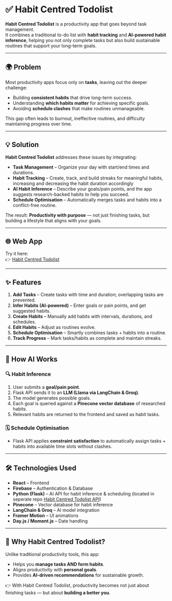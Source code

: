 # ✅ Habit Centred Todolist  

**Habit Centred Todolist** is a productivity app that goes beyond task management.  
It combines a traditional to-do list with **habit tracking** and **AI-powered habit inference**, helping you not only complete tasks but also build sustainable routines that support your long-term goals.  

---

## 🌍 Problem  

Most productivity apps focus only on **tasks**, leaving out the deeper challenge:  
- Building **consistent habits** that drive long-term success.  
- Understanding **which habits matter** for achieving specific goals.  
- Avoiding **schedule clashes** that make routines unmanageable.  

This gap often leads to burnout, ineffective routines, and difficulty maintaining progress over time.  

---

## 💡 Solution  

**Habit Centred Todolist** addresses these issues by integrating:  
- **Task Management** – Organize your day with start/end times and durations.  
- **Habit Tracking** – Create, track, and build streaks for meaningful habits, increasing and decreasing the habit duration accordingly
- **AI Habit Inference** – Describe your goals/pain points, and the app suggests research-backed habits to help you succeed.  
- **Schedule Optimisation** – Automatically merges tasks and habits into a conflict-free routine.  

The result: **Productivity with purpose** — not just finishing tasks, but building a lifestyle that aligns with your goals.  

---

## 🌐 Web App  

Try it here:  
👉 [Habit Centred Todolist](https://habit-centred-todolist.web.app/)  

---

## ✨ Features  

1. **Add Tasks** – Create tasks with time and duration; overlapping tasks are prevented.  
2. **Infer Habits (AI-powered)** – Enter goals or pain points, and get suggested habits.  
3. **Create Habits** – Manually add habits with intervals, durations, and schedules.  
4. **Edit Habits** – Adjust as routines evolve.  
5. **Schedule Optimisation** – Smartly combines tasks + habits into a routine.  
6. **Track Progress** – Mark tasks/habits as complete and maintain streaks.  

---

## 🧠 How AI Works  

### 🔍 Habit Inference  
1. User submits a **goal/pain point**.  
2. Flask API sends it to an **LLM (Llama via LangChain & Groq)**.  
3. The model generates possible goals.  
4. Each goal is queried against a **Pinecone vector database** of researched habits.  
5. Relevant habits are returned to the frontend and saved as habit tasks.  

### 🗓️ Schedule Optimisation  
- Flask API applies **constraint satisfaction** to automatically assign tasks + habits into available time slots without clashes.  

---

## 🛠️ Technologies Used  

- **React** – Frontend  
- **Firebase** – Authentication & Database  
- **Python (Flask)** – AI API for habit inference & scheduling (located in seperate repo [Habit Centred Todolist API](https://github.com/tejjeenu/Habit-Centred-Todolist-AI-API))
- **Pinecone** – Vector database for habit inference  
- **LangChain & Groq** – AI model integration  
- **Framer Motion** – UI animations  
- **Day.js / Moment.js** – Date handling  

---

## 🌟 Why Habit Centred Todolist?  

Unlike traditional productivity tools, this app:  
- Helps you **manage tasks AND form habits**.  
- Aligns productivity with **personal goals**.  
- Provides **AI-driven recommendations** for sustainable growth.  

👉 With Habit Centred Todolist, productivity becomes not just about finishing tasks — but about **building a better you**.  

